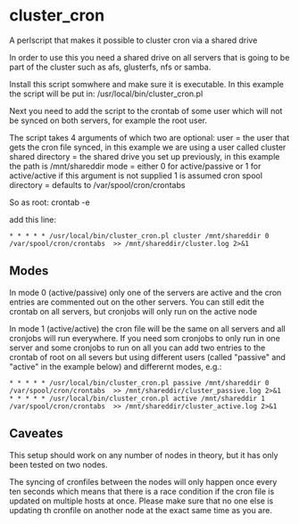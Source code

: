 # cluster_cron
A perlscript that makes it possible to cluster cron via a shared drive

In order to use this you need a shared drive on all servers that is going to be part of the cluster such as afs, glusterfs, nfs or samba.

Install this script somwhere and make sure it is executable. In this example the script will be put in:
/usr/local/bin/cluster_cron.pl

Next you need to add the script to the crontab of some user which will not be synced on both servers, for example the root user.

The script takes 4 arguments of which two are optional:
user = the user that gets the cron file synced, in this example we are using a user called cluster
shared directory = the shared drive you set up previously, in this example the path is /mnt/shareddir
mode = either 0 for active/passive or 1 for active/active if this argument is not supplied 1 is assumed
cron spool directory = defaults to /var/spool/cron/crontabs

So as root:
crontab -e

add this line:
```
* * * * * /usr/local/bin/cluster_cron.pl cluster /mnt/shareddir 0 /var/spool/cron/crontabs  >> /mnt/shareddir/cluster.log 2>&1
```

## Modes
In mode 0 (active/passive) only one of the servers are active and the cron entries are commented out on the other servers. You can still edit the crontab on all servers, but cronjobs will only run on the active node

In mode 1 (active/active) the cron file will be the same on all servers and all cronjobs will run everywhere. If you need som cronjobs to only run in one server and some cronjobs to run on all you can add two entries to the crontab of root on all severs but using different users (called "passive" and "active" in the example below) and differernt modes, e.g.:

```
* * * * * /usr/local/bin/cluster_cron.pl passive /mnt/shareddir 0 /var/spool/cron/crontabs  >> /mnt/shareddir/cluster_passive.log 2>&1
* * * * * /usr/local/bin/cluster_cron.pl active /mnt/shareddir 1 /var/spool/cron/crontabs  >> /mnt/shareddir/cluster_active.log 2>&1
```

## Caveates

This setup should work on any number of nodes in theory, but it has only been tested on two nodes.

The syncing of cronfiles between the nodes will only happen once every ten seconds which means that there is a race condition if the cron file is updated on multiple hosts at once. Please make sure that no one else is updating th cronfile on another node at the exact same time as you are.
